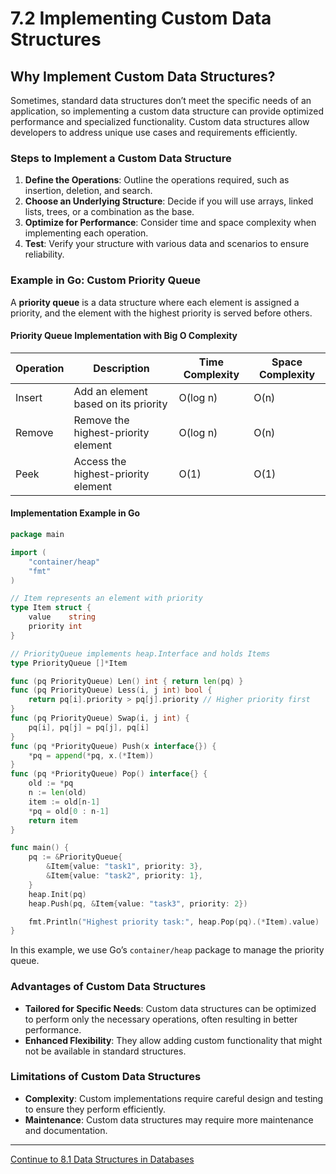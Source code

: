 
# 7.2 Implementing Custom Data Structures

## Why Implement Custom Data Structures?

Sometimes, standard data structures don’t meet the specific needs of an application, so implementing a custom data structure can provide optimized performance and specialized functionality. Custom data structures allow developers to address unique use cases and requirements efficiently.

### Steps to Implement a Custom Data Structure

1. **Define the Operations**: Outline the operations required, such as insertion, deletion, and search.
2. **Choose an Underlying Structure**: Decide if you will use arrays, linked lists, trees, or a combination as the base.
3. **Optimize for Performance**: Consider time and space complexity when implementing each operation.
4. **Test**: Verify your structure with various data and scenarios to ensure reliability.

### Example in Go: Custom Priority Queue

A **priority queue** is a data structure where each element is assigned a priority, and the element with the highest priority is served before others.

#### Priority Queue Implementation with Big O Complexity

| Operation   | Description                             | Time Complexity | Space Complexity |
|-------------|-----------------------------------------|-----------------|------------------|
| Insert      | Add an element based on its priority    | O(log n)        | O(n)             |
| Remove      | Remove the highest-priority element     | O(log n)        | O(n)             |
| Peek        | Access the highest-priority element     | O(1)            | O(1)             |

#### Implementation Example in Go

```go
package main

import (
    "container/heap"
    "fmt"
)

// Item represents an element with priority
type Item struct {
    value    string
    priority int
}

// PriorityQueue implements heap.Interface and holds Items
type PriorityQueue []*Item

func (pq PriorityQueue) Len() int { return len(pq) }
func (pq PriorityQueue) Less(i, j int) bool {
    return pq[i].priority > pq[j].priority // Higher priority first
}
func (pq PriorityQueue) Swap(i, j int) {
    pq[i], pq[j] = pq[j], pq[i]
}
func (pq *PriorityQueue) Push(x interface{}) {
    *pq = append(*pq, x.(*Item))
}
func (pq *PriorityQueue) Pop() interface{} {
    old := *pq
    n := len(old)
    item := old[n-1]
    *pq = old[0 : n-1]
    return item
}

func main() {
    pq := &PriorityQueue{
        &Item{value: "task1", priority: 3},
        &Item{value: "task2", priority: 1},
    }
    heap.Init(pq)
    heap.Push(pq, &Item{value: "task3", priority: 2})

    fmt.Println("Highest priority task:", heap.Pop(pq).(*Item).value)
}
```

In this example, we use Go’s `container/heap` package to manage the priority queue.

### Advantages of Custom Data Structures

- **Tailored for Specific Needs**: Custom data structures can be optimized to perform only the necessary operations, often resulting in better performance.
- **Enhanced Flexibility**: They allow adding custom functionality that might not be available in standard structures.

### Limitations of Custom Data Structures

- **Complexity**: Custom implementations require careful design and testing to ensure they perform efficiently.
- **Maintenance**: Custom data structures may require more maintenance and documentation.

---

[Continue to 8.1 Data Structures in Databases](./8_1_Data_Structures_in_Databases.md)
